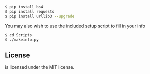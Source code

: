 

```sh
$ pip install bs4
$ pip install requests
$ pip install urllib3 --upgrade
```

You may also wish to use the included setup script to fill in your info

```sh
$ cd Scripts
$ ./makeinfo.py
```

License
----

 is licensed under the MIT license.
